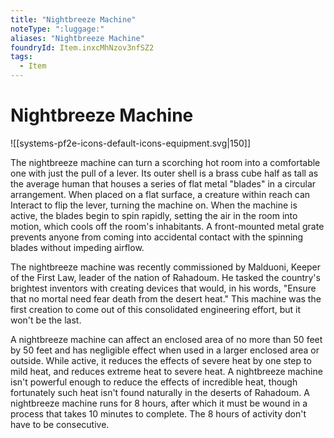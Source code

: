 ```yaml
---
title: "Nightbreeze Machine"
noteType: ":luggage:"
aliases: "Nightbreeze Machine"
foundryId: Item.inxcMhNzov3nfSZ2
tags:
  - Item
---
```


# Nightbreeze Machine
![[systems-pf2e-icons-default-icons-equipment.svg|150]]

The nightbreeze machine can turn a scorching hot room into a comfortable one with just the pull of a lever. Its outer shell is a brass cube half as tall as the average human that houses a series of flat metal "blades" in a circular arrangement. When placed on a flat surface, a creature within reach can Interact to flip the lever, turning the machine on. When the machine is active, the blades begin to spin rapidly, setting the air in the room into motion, which cools off the room's inhabitants. A front-mounted metal grate prevents anyone from coming into accidental contact with the spinning blades without impeding airflow.

The nightbreeze machine was recently commissioned by Malduoni, Keeper of the First Law, leader of the nation of Rahadoum. He tasked the country's brightest inventors with creating devices that would, in his words, "Ensure that no mortal need fear death from the desert heat." This machine was the first creation to come out of this consolidated engineering effort, but it won't be the last.

A nightbreeze machine can affect an enclosed area of no more than 50 feet by 50 feet and has negligible effect when used in a larger enclosed area or outside. While active, it reduces the effects of severe heat by one step to mild heat, and reduces extreme heat to severe heat. A nightbreeze machine isn't powerful enough to reduce the effects of incredible heat, though fortunately such heat isn't found naturally in the deserts of Rahadoum. A nightbreeze machine runs for 8 hours, after which it must be wound in a process that takes 10 minutes to complete. The 8 hours of activity don't have to be consecutive.
